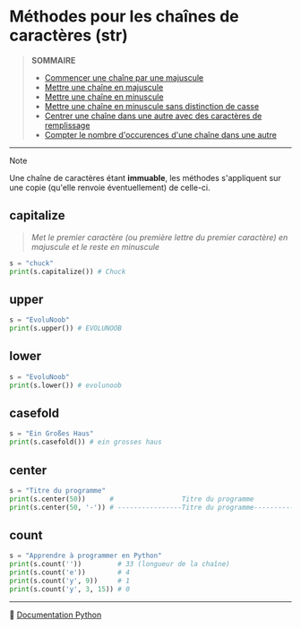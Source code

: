 # Méthodes pour les chaînes de caractères (str)

> **SOMMAIRE**
> + [Commencer une chaîne par une majuscule](#capitalize)
> + [Mettre une chaîne en majuscule](#upper)
> + [Mettre une chaîne en minuscule](#lower)
> + [Mettre une chaîne en minuscule sans distinction de casse](#casefold)
> + [Centrer une chaîne dans une autre avec des caractères de remplissage](#center)
> + [Compter le nombre d'occurences d'une chaîne dans une autre](#count)

---

> [!NOTE]
> Une chaîne de caractères étant **immuable**, les méthodes s'appliquent sur une copie (qu'elle renvoie éventuellement) de celle-ci.

## capitalize

> _Met le premier caractère (ou première lettre du premier caractère) en majuscule et le reste en minuscule_

```python
s = "chuck"
print(s.capitalize()) # Chuck
```

## upper

```python
s = "EvoluNoob"
print(s.upper()) # EVOLUNOOB
```

## lower

```python
s = "EvoluNoob"
print(s.lower()) # evolunoob
```

## casefold

```python
s = "Ein Großes Haus"
print(s.casefold()) # ein grosses haus
```

## center

```python
s = "Titre du programme"
print(s.center(50))      #                 Titre du programme
print(s.center(50, '-')) # ----------------Titre du programme----------------
```

## count

```python
s = "Apprendre à programmer en Python"
print(s.count(''))         # 33 (longueur de la chaîne)
print(s.count('e'))        # 4
print(s.count('y', 9))     # 1
print(s.count('y', 3, 15)) # 0
```

---

🔗 [Documentation Python](https://docs.python.org/fr/3.14/library/stdtypes.html#text-sequence-type-str)
